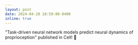 ```yaml
---
layout: post
date: 2024-04-20 18:59:00-0400
inline: true
---
```


"Task-driven neural network models predict neural dynamics of proprioception" published in Cell! 🎉
